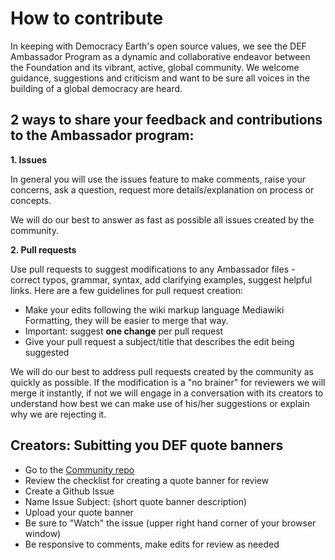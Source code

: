 # How to contribute
In keeping with Democracy Earth's open source values, we see the DEF Ambassador Program as a dynamic and collaborative endeavor between the Foundation and its vibrant, active, global community.  We welcome guidance, suggestions and criticism and want to be sure all voices in the building of a global democracy are heard.

## 2 ways to share your feedback and contributions to the Ambassador program: 


**1. Issues**

In  general  you will use the issues feature to make comments, raise your concerns, ask a question, request more details/explanation on process or concepts.

We will do our best to answer as fast as possible all issues created by the community.


**2. Pull requests**

Use pull requests to suggest modifications to any Ambassador files - correct typos, grammar, syntax, add clarifying examples, suggest helpful links.   Here are a few guidelines for pull request creation:

- Make your edits following the wiki markup language Mediawiki Formatting, they will be easier to merge that way.
- Important: suggest **one change** per pull request
- Give your pull request a subject/title that describes the edit being suggested

We will do our best to address pull requests created by the community as quickly as possible. If the modification is a "no brainer" for reviewers we will merge it instantly, if not we will engage in a conversation with its creators to understand how best we can make use of his/her suggestions or explain why we are rejecting it.




## Creators: Subitting you DEF quote banners
- Go to the [Community repo](https://github.com/DemocracyEarth/community/blob/master/README.md#quote-banners)
- Review the checklist for creating a quote banner for review
- Create a Github Issue
- Name Issue Subject: (short quote banner description)
- Upload your quote banner
- Be sure to "Watch" the issue (upper right hand corner of your browser window)
- Be responsive to comments, make edits for review as needed


